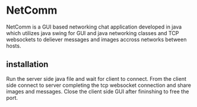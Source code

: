 # NetComm
NetComm is a GUI based networking chat application developed in java which utilizes java swing for GUI and java networking classes and TCP websockets to deliever messages and images accross networks between hosts.<br>
## installation
Run the server side java file and wait for client to connect. From the client side connect to server completing the tcp websocket connection and share images and messages. Close the client side GUI after fininshing to free the port.
